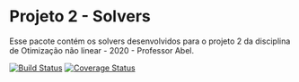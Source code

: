 # Projeto 2 - Solvers

Esse pacote contém os solvers desenvolvidos para o projeto 2 da disciplina de Otimização não linear - 2020 - Professor Abel.

[![Build Status](https://travis-ci.com/FKrukoski/Projeto2Solvers.jl.svg?branch=main)](https://travis-ci.com/FKrukoski/Projeto2Solvers.jl)
[![Coverage Status](https://coveralls.io/repos/github/FKrukoski/Projeto2Solvers.jl/badge.svg?branch=main)](https://coveralls.io/github/FKrukoski/Projeto2Solvers.jl?branch=main)